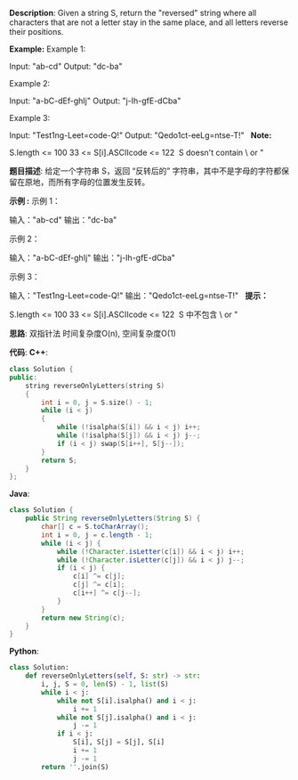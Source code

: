 __Description__:
Given a string S, return the "reversed" string where all characters that are not a letter stay in the same place, and all letters reverse their positions.

__Example:__
Example 1:

Input: "ab-cd"
Output: "dc-ba"

Example 2:

Input: "a-bC-dEf-ghIj"
Output: "j-Ih-gfE-dCba"

Example 3:

Input: "Test1ng-Leet=code-Q!"
Output: "Qedo1ct-eeLg=ntse-T!"
 
__Note:__

S.length <= 100
33 <= S[i].ASCIIcode <= 122 
S doesn't contain \ or "

__题目描述__:
给定一个字符串 S，返回 “反转后的” 字符串，其中不是字母的字符都保留在原地，而所有字母的位置发生反转。

__示例 :__
示例 1：

输入："ab-cd"
输出："dc-ba"

示例 2：

输入："a-bC-dEf-ghIj"
输出："j-Ih-gfE-dCba"

示例 3：

输入："Test1ng-Leet=code-Q!"
输出："Qedo1ct-eeLg=ntse-T!"
 
__提示：__

S.length <= 100
33 <= S[i].ASCIIcode <= 122 
S 中不包含 \ or "

__思路__:
双指针法
时间复杂度O(n), 空间复杂度O(1)

__代码__:
__C++__:
```C++
class Solution {
public:
    string reverseOnlyLetters(string S) 
    {
        int i = 0, j = S.size() - 1;
        while (i < j)
        {
            while (!isalpha(S[i]) && i < j) i++;     
            while (!isalpha(S[j]) && i < j) j--;
            if (i < j) swap(S[i++], S[j--]);
        }
        return S;
    }
};
```

__Java__:
```Java
class Solution {
    public String reverseOnlyLetters(String S) {
        char[] c = S.toCharArray();
        int i = 0, j = c.length - 1;
        while (i < j) {
            while (!Character.isLetter(c[i]) && i < j) i++;
            while (!Character.isLetter(c[j]) && i < j) j--;
            if (i < j) {
                c[i] ^= c[j];
                c[j] ^= c[i];
                c[i++] ^= c[j--];
            }
        }
        return new String(c);
    }
}
```

__Python__:
```Python
class Solution:
    def reverseOnlyLetters(self, S: str) -> str:
        i, j, S = 0, len(S) - 1, list(S)
        while i < j:
            while not S[i].isalpha() and i < j:
                i += 1
            while not S[j].isalpha() and i < j:
                j -= 1
            if i < j:
                S[i], S[j] = S[j], S[i]
                i += 1
                j -= 1
        return ''.join(S)
```